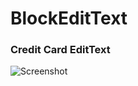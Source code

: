 # BlockEditText

### Credit Card EditText

![Screenshot](https://github.com/shiburagi/BlockEditText/blob/master/device-2018-05-29-233023.png?raw=true)

